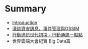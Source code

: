 # Summary

* [Introduction](README.md)
* [淺談資安訊息、事件管理與OSSIM](chapter1.md)
* [行動通訊世代初探 - 行動通訊一點點](xing_dong_tong_xun_shi_dai_chu_tan_-_xing_dong_tong_xun_yi_dian_dian.md)
* 世界雲端大會紀實 Big Data篇

